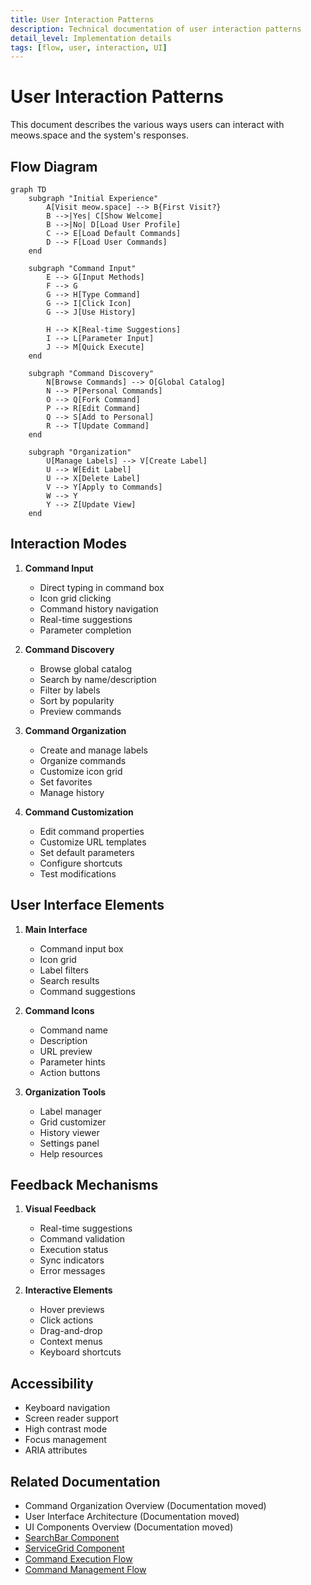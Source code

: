 ```yaml
---
title: User Interaction Patterns
description: Technical documentation of user interaction patterns
detail_level: Implementation details
tags: [flow, user, interaction, UI]
---
```


# User Interaction Patterns

This document describes the various ways users can interact with meows.space and the system's responses.

## Flow Diagram

```mermaid
graph TD
    subgraph "Initial Experience"
        A[Visit meow.space] --> B{First Visit?}
        B -->|Yes| C[Show Welcome]
        B -->|No| D[Load User Profile]
        C --> E[Load Default Commands]
        D --> F[Load User Commands]
    end

    subgraph "Command Input"
        E --> G[Input Methods]
        F --> G
        G --> H[Type Command]
        G --> I[Click Icon]
        G --> J[Use History]

        H --> K[Real-time Suggestions]
        I --> L[Parameter Input]
        J --> M[Quick Execute]
    end

    subgraph "Command Discovery"
        N[Browse Commands] --> O[Global Catalog]
        N --> P[Personal Commands]
        O --> Q[Fork Command]
        P --> R[Edit Command]
        Q --> S[Add to Personal]
        R --> T[Update Command]
    end

    subgraph "Organization"
        U[Manage Labels] --> V[Create Label]
        U --> W[Edit Label]
        U --> X[Delete Label]
        V --> Y[Apply to Commands]
        W --> Y
        Y --> Z[Update View]
    end
```

## Interaction Modes

1. **Command Input**

   - Direct typing in command box
   - Icon grid clicking
   - Command history navigation
   - Real-time suggestions
   - Parameter completion

2. **Command Discovery**

   - Browse global catalog
   - Search by name/description
   - Filter by labels
   - Sort by popularity
   - Preview commands

3. **Command Organization**

   - Create and manage labels
   - Organize commands
   - Customize icon grid
   - Set favorites
   - Manage history

4. **Command Customization**
   - Edit command properties
   - Customize URL templates
   - Set default parameters
   - Configure shortcuts
   - Test modifications

## User Interface Elements

1. **Main Interface**

   - Command input box
   - Icon grid
   - Label filters
   - Search results
   - Command suggestions

2. **Command Icons**

   - Command name
   - Description
   - URL preview
   - Parameter hints
   - Action buttons

3. **Organization Tools**
   - Label manager
   - Grid customizer
   - History viewer
   - Settings panel
   - Help resources

## Feedback Mechanisms

1. **Visual Feedback**

   - Real-time suggestions
   - Command validation
   - Execution status
   - Sync indicators
   - Error messages

2. **Interactive Elements**
   - Hover previews
   - Click actions
   - Drag-and-drop
   - Context menus
   - Keyboard shortcuts

## Accessibility

- Keyboard navigation
- Screen reader support
- High contrast mode
- Focus management
- ARIA attributes

## Related Documentation

- Command Organization Overview (Documentation moved)
- User Interface Architecture (Documentation moved)
- UI Components Overview (Documentation moved)
- [SearchBar Component](../components/SearchBar.md)
- [ServiceGrid Component](../components/ServiceGrid.md)
- [Command Execution Flow](command-execution.md)
- [Command Management Flow](command-management.md)
